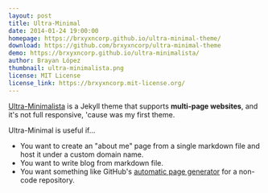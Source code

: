 ```yaml
---
layout: post
title: Ultra-Minimal
date: 2014-01-24 19:00:00
homepage: https://brxyxncorp.github.io/ultra-minimal-theme/
download: https://github.com/brxyxncorp/ultra-minimal-theme
demo: https://brxyxncorp.github.io/ultra-minimalista/
author: Brayan López
thumbnail: ultra-minimalista.png
license: MIT License
license_link: https://brxyxncorp.mit-license.org/
---
```


[Ultra-Minimalista](https://brxyxncorp.github.io/ultra-minimal-theme/) is a Jekyll theme that supports
**multi-page websites**, and it's not full responsive, 'cause was my first theme.

Ultra-Minimal is useful if...

* You want to create an "about me" page from a single markdown file and
  host it under a custom domain name.
* You want to write blog from markdown file.
* You want something like GitHub's [automatic page
  generator](http://pages.github.com/) for a non-code repository.
